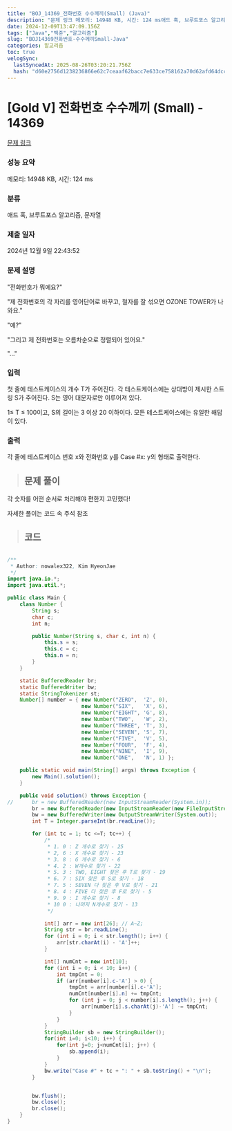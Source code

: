 ```yaml
---
title: "BOJ_14369_전화번호 수수께끼(Small) (Java)"
description: "문제 링크 메모리: 14948 KB, 시간: 124 ms애드 혹, 브루트포스 알고리즘, 문자열2024년 12월 9일 22:43:52자세한 풀이는 코드 속 주석 참조/\*\*Author: nowalex322, Kim HyeonJae /import java.io.;impo"
date: 2024-12-09T13:47:09.156Z
tags: ["Java","백준","알고리즘"]
slug: "BOJ14369전화번호-수수께끼Small-Java"
categories: 알고리즘
toc: true
velogSync:
  lastSyncedAt: 2025-08-26T03:20:21.756Z
  hash: "d60e2756d1238236866e62c7ceaaf62bacc7e633ce758162a70d62afd64dccd0"
---
```


# [Gold V] 전화번호 수수께끼 (Small) - 14369 

[문제 링크](https://www.acmicpc.net/problem/14369) 

### 성능 요약

메모리: 14948 KB, 시간: 124 ms

### 분류

애드 혹, 브루트포스 알고리즘, 문자열

### 제출 일자

2024년 12월 9일 22:43:52

### 문제 설명

<p>"전화번호가 뭐에요?"</p>

<p>"제 전화번호의 각 자리를 영어단어로 바꾸고, 철자를 잘 섞으면 OZONE TOWER가 나와요."</p>

<p>"예?"</p>

<p>"그리고 제 전화번호는 오름차순으로 정렬되어 있어요."</p>

<p>"..."</p>

### 입력 

 <p>첫 줄에 테스트케이스의 개수 T가 주어진다. 각 테스트케이스에는 상대방이 제시한 스트링 S가 주어진다. S는 영어 대문자로만 이루어져 있다.</p>

<p>1≤ T ≤ 100이고, S의 길이는 3 이상 20 이하이다. 모든 테스트케이스에는 유일한 해답이 있다.</p>

### 출력 

 <p>각 줄에 테스트케이스 번호 x와 전화번호 y를 Case #x: y의 형태로 출력한다.</p>

> ## 문제 풀이

각 숫자를 어떤 순서로 처리해야 편한지 고민했다!

자세한 풀이는 코드 속 주석 참조

> ## 코드

```java

/**
 * Author: nowalex322, Kim HyeonJae
 */
import java.io.*;
import java.util.*;

public class Main {
	class Number {
		String s;
		char c;
		int n;

		public Number(String s, char c, int n) {
			this.s = s;
			this.c = c;
			this.n = n;
		}
	}

	static BufferedReader br;
	static BufferedWriter bw;
	static StringTokenizer st;
	Number[] number = { new Number("ZERO", 	'Z', 0),
						new Number("SIX", 	'X', 6), 
						new Number("EIGHT", 'G', 8), 
						new Number("TWO", 	'W', 2),
						new Number("THREE", 'T', 3), 
						new Number("SEVEN", 'S', 7), 
						new Number("FIVE", 	'V', 5), 
						new Number("FOUR", 	'F', 4),
						new Number("NINE", 	'I', 9), 
						new Number("ONE", 	'N', 1) };

	public static void main(String[] args) throws Exception {
		new Main().solution();
	}

	public void solution() throws Exception {
//		br = new BufferedReader(new InputStreamReader(System.in));
		br = new BufferedReader(new InputStreamReader(new FileInputStream("input.txt")));
		bw = new BufferedWriter(new OutputStreamWriter(System.out));
		int T = Integer.parseInt(br.readLine());

		for (int tc = 1; tc <=T; tc++) {
			/*
			 * 1. 0 : Z 개수로 찾기 - 25
			 * 2, 6 : X 개수로 찾기 - 23
			 * 3. 8 : G 개수로 찾기 - 6
			 * 4. 2 : W개수로 찾기 - 22
			 * 5. 3 : TWO, EIGHT 찾은 후 T로 찾기 - 19
			 * 6. 7 : SIX 찾은 후 S로 찾기 - 18
			 * 7. 5 : SEVEN 다 찾은 후 V로 찾기 - 21
			 * 8. 4 : FIVE 다 찾은 후 F로 찾기 - 5
			 * 9. 9 : I 개수로 찾기 - 8
			 * 10 0 : 나머지 N개수로 찾기 - 13
			 */

			int[] arr = new int[26]; // A~Z;
			String str = br.readLine();
			for (int i = 0; i < str.length(); i++) {
				arr[str.charAt(i) - 'A']++;
			}

			int[] numCnt = new int[10];
			for (int i = 0; i < 10; i++) {
				int tmpCnt = 0;
				if (arr[number[i].c-'A'] > 0) {
					tmpCnt = arr[number[i].c-'A'];
					numCnt[number[i].n] += tmpCnt;
					for (int j = 0; j < number[i].s.length(); j++) {
						arr[number[i].s.charAt(j)-'A'] -= tmpCnt;
					}
				}
			}
			StringBuilder sb = new StringBuilder();
			for(int i=0; i<10; i++) {
				for(int j=0; j<numCnt[i]; j++) {
					sb.append(i);					
				}
			}
			bw.write("Case #" + tc + ": " + sb.toString() + "\n");
		}


		bw.flush();
		bw.close();
		br.close();
	}
}
```